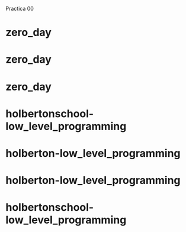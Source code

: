 Practica 00

# zero_day
# zero_day
# zero_day
# holbertonschool-low_level_programming
# holberton-low_level_programming
# holberton-low_level_programming
# holbertonschool-low_level_programming
